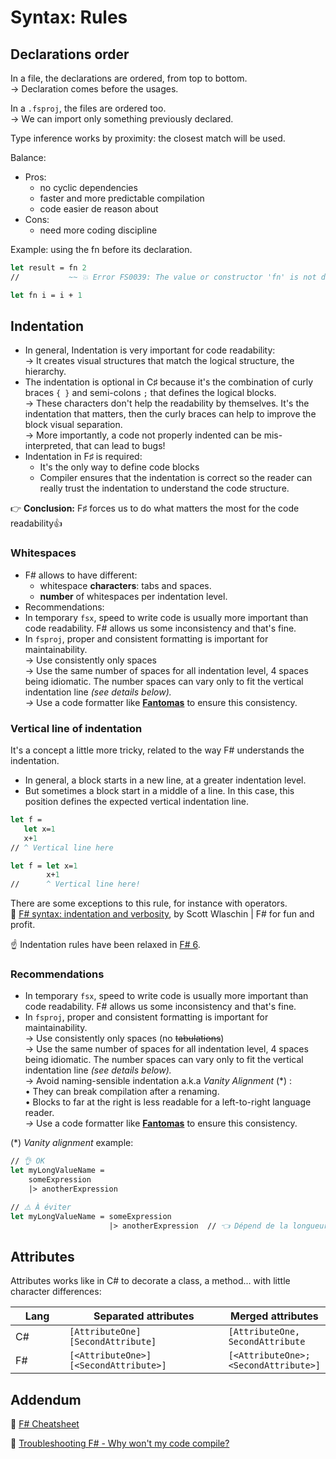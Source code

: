 # Syntax: Rules

## Declarations order

In a file, the declarations are ordered, from top to bottom.\
→ Declaration comes before the usages.

In a `.fsproj`, the files are ordered too.\
→ We can import only something previously declared.

Type inference works by proximity: the closest match will be used.

Balance:

* Pros:&#x20;
  * no cyclic dependencies
  * faster and more predictable compilation
  * code easier de reason about
* Cons:
  * need more coding discipline

Example: using the fn before its declaration.

```fsharp
let result = fn 2
//           ~~ 💥 Error FS0039: The value or constructor 'fn' is not defined.

let fn i = i + 1
```

## Indentation

* In general, Indentation is very important for code readability:\
  → It creates visual structures that match the logical structure, the hierarchy.
* The indentation is optional in C♯ because it's the combination of curly braces `{ }` and  semi-colons `;` that defines the logical blocks.\
  → These characters don't help the readability by themselves. It's the indentation that matters, then the curly braces can help to improve the block visual separation.\
  → More importantly, a code not properly indented can be mis-interpreted, that can lead to bugs!
* Indentation in F♯ is required:
  * It's the only way to define code blocks
  * Compiler ensures that the indentation is correct so the reader can really trust the indentation to understand the code structure.

👉 **Conclusion:** F♯ forces us to do what matters the most for the code readability👍

### Whitespaces

* F# allows to have different:
  * whitespace **characters**: tabs and spaces.
  * **number** of whitespaces per indentation level.
* Recommendations:
* In temporary `fsx`, speed to write code is usually more important than code readability. F# allows us some inconsistency and that's fine.
* In `fsproj`,  proper and consistent formatting is important for maintainability.\
  → Use consistently only spaces\
  → Use the same number of spaces for all indentation level, 4 spaces being idiomatic. The number spaces can vary only to fit the vertical indentation line _(see details below)._ \
  _→_ Use a code formatter like [**Fantomas**](https://github.com/fsprojects/fantomas) to ensure this consistency.

### Vertical line of indentation

It's a concept a little more tricky, related to the way F# understands the indentation.

* In general, a block starts in a new line, at a greater indentation level.
* But sometimes a block start in a middle of a line. In this case, this position defines the expected vertical indentation line.

```fsharp
let f =
   let x=1
   x+1
// ^ Vertical line here

let f = let x=1
        x+1
//      ^ Vertical line here!
```

There are some exceptions to this rule, for instance with operators.\
🔗 [F# syntax: indentation and verbosity](https://fsharpforfunandprofit.com/posts/fsharp-syntax/), by Scott Wlaschin | F# for fun and profit.

☝️ Indentation rules have been relaxed in [F# 6](https://learn.microsoft.com/en-us/dotnet/fsharp/whats-new/fsharp-6#indentation-syntax-revisions).

### Recommendations

* In temporary `fsx`, speed to write code is usually more important than code readability. F# allows us some inconsistency and that's fine.
* In `fsproj`,  proper and consistent formatting is important for maintainability.\
  → Use consistently only spaces (no ~~tabulations~~)\
  → Use the same number of spaces for all indentation level, 4 spaces being idiomatic. The number spaces can vary only to fit the vertical indentation line _(see details below)._ \
  → Avoid naming-sensible indentation a.k.a _Vanity Alignment_ (\*) :\
  &#x20;   •  They can break compilation after a renaming.\
  &#x20;   •  Blocks to far at the right is less readable for a left-to-right language reader.\
  _→_ Use a code formatter like [**Fantomas**](https://github.com/fsprojects/fantomas) to ensure this consistency.

(\*) _Vanity alignment_ example:

```fsharp
// 👌 OK
let myLongValueName =
    someExpression
    |> anotherExpression

// ⚠️ À éviter
let myLongValueName = someExpression
                      |> anotherExpression  // 👈 Dépend de la longueur de `myLongValueName`
```

## Attributes

Attributes works like in C# to decorate a class, a method... with little character differences:

<table><thead><tr><th width="73">Lang</th><th width="246">Separated attributes</th><th>Merged attributes</th></tr></thead><tbody><tr><td>C#</td><td><code>[AttributeOne]</code><br><code>[SecondAttribute]</code></td><td><code>[AttributeOne, SecondAttribute</code></td></tr><tr><td>F#</td><td><code>[&#x3C;AttributeOne>]</code><br><code>[&#x3C;SecondAttribute>]</code></td><td><code>[&#x3C;AttributeOne>; &#x3C;SecondAttribute>]</code></td></tr></tbody></table>

## Addendum

🔗 [F# Cheatsheet](https://fsprojects.github.io/fsharp-cheatsheet/)

🔗 [Troubleshooting F# - Why won't my code compile?](https://fsharpforfunandprofit.com/troubleshooting-fsharp/)
